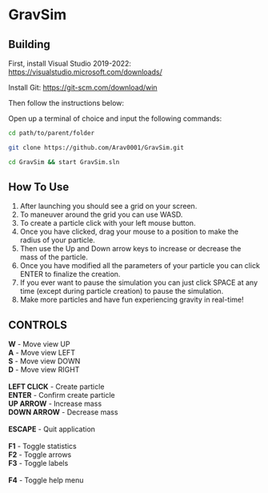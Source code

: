 # GravSim

## Building

First, install Visual Studio 2019-2022: https://visualstudio.microsoft.com/downloads/

Install Git: https://git-scm.com/download/win

Then follow the instructions below:

Open up a terminal of choice and input the following commands:

```bash
cd path/to/parent/folder
```
```bash
git clone https://github.com/Arav0001/GravSim.git
```
```bash
cd GravSim && start GravSim.sln
```

## How To Use

  1. After launching you should see a grid on your screen.
  2. To maneuver around the grid you can use WASD.
  3. To create a particle click with your left mouse button.
  4. Once you have clicked, drag your mouse to a position to make the radius of your particle.
  5. Then use the Up and Down arrow keys to increase or decrease the mass of the particle.
  6. Once you have modified all the parameters of your particle you can click ENTER to finalize the creation.
  7. If you ever want to pause the simulation you can just click SPACE at any time (except during particle creation) to pause the simulation.
  8. Make more particles and have fun experiencing gravity in real-time!

## CONTROLS

**W** - Move view UP\
**A** - Move view LEFT\
**S** - Move view DOWN\
**D** - Move view RIGHT\
\
**LEFT CLICK** - Create particle\
**ENTER** - Confirm create particle\
**UP ARROW** - Increase mass\
**DOWN ARROW** - Decrease mass\
\
**ESCAPE** - Quit application\
\
**F1** - Toggle statistics\
**F2** - Toggle arrows\
**F3** - Toggle labels\
\
**F4** - Toggle help menu
